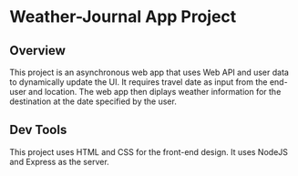 # Weather-Journal App Project

## Overview
This project is an asynchronous web app that uses Web API and user data to dynamically update the UI. It requires travel date as input from the end-user and location. The web app then diplays weather information for the destination at the date specified by the user.

## Dev Tools
This project uses HTML and CSS for the front-end design. It uses NodeJS and Express as the server.
